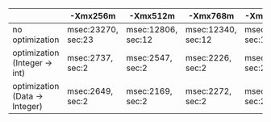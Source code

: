 

|                                | -Xmx256m           | -Xmx512m           | -Xmx768m           | -Xmx1024m          | -Xmx2048m          |
|--------------------------------|--------------------|--------------------|--------------------|--------------------|--------------------|
| no optimization                | msec:23270, sec:23 | msec:12806, sec:12 | msec:12340, sec:12 | msec:12646, sec:12 | msec:13365, sec:13 |
| optimization (Integer -> int)  | msec:2737, sec:2   | msec:2547, sec:2   | msec:2226, sec:2   | msec:2388, sec:2   | msec:2409, sec:2   |
| optimization (Data -> Integer) | msec:2649, sec:2   | msec:2169, sec:2   | msec:2272, sec:2   | msec:2417, sec:2   | msec:2327, sec:2   |
